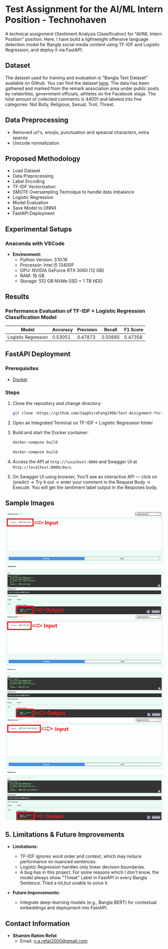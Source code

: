# Test Assignment for the AI/ML Intern Position - Technohaven

A technical assignment (Sentiment Analysis Classification) for "AI/ML Intern Position" position. Here, I have build a lightweight offensive language detection model for Bangla social media content using TF-IDF and Logistic Regression, and deploy it via FastAPI.

## Dataset

The dataset used for training and evaluation is "Bangla Text Dataset" available on Github. You can find the dataset <a href="https://github.com/cypher-07/Bangla-Text-Dataset">here</a>. The data has been gathered and marked from the remark association area under public posts by celebrities, government officials, athletes on the Facebook stage. The total amount of collected comments is 44001 and labeled into five categories: Not Bully, Religious, Sexual, Troll, Threat. 

## Data Preprocessing

* Removed url's, emojis, punctuation and speacial characters, extra spaces
* Unicode normalization

## Proposed Methodology

* Load Dataset
* Data Preprocessing
* Label Encoding
* TF-IDF Vectorization
* SMOTE Oversampling Technique to handle data imbalance
* Logistic Regression
* Model Evaluation
* Save Model to ONNX
* FastAPI Deployment

## Experimental Setups
    
### Anaconda with VSCode
- **Environment:**
  - Python Version: 3.10.16 
  - Processor: Intel i5 13400F
  - GPU: NVIDIA GeForce RTX 3060 (12 GB)
  - RAM: 16 GB
  - Storage: 512 GB NVMe SSD + 1 TB HDD
    

## Results
### Performance Evaluation of TF-IDF + Logistic Regression Classification Model

|        Model        | Accuracy | Precision | Recall  | F1 Score |
|---------------------|----------|-----------|---------|----------|
| Logistic Regression | 0.53051  |  0.47873  | 0.50685 | 0.47358  |

## FastAPI Deployment
### Prerequisites
- [Docker](https://docs.docker.com/get-docker/)

### Steps
1. Clone the repository and change directory:
   ```bash
   git clone <https://github.com/SapphireFang1998/Test-Assignment-for-the-AI-ML-Intern-Position-Technohaven.git>
   ```

2. Open an Integrated Terminal on TF-IDF + Logistic Regression folder

3. Build and start the Docker container:
   ```bash
   docker-compose build
   ```

   ```bash
   docker-compose build
   ```

3. Access the API at `http://localhost:8000` and Swagger UI at `http://localhost:8000/docs`.

4. On Swagger UI using browser, You'll see an interactive API — click on /predict → Try it out → enter your comment in the Request Body → Execute. You will get the sentiment label output in the Resposes body.

## Sample Images

![Sample Images](Images/1.png)
![Sample Images](Images/2.png)
![Sample Images](Images/3.png)

## 5. Limitations & Future Improvements

- **Limitations:**
  - TF-IDF ignores word order and context, which may reduce performance on nuanced sentences.
  - Logistic Regression handles only linear decision boundaries.
  - A bug has in this project. For some reasons which I don't know, the model always show "Threat" Label in FastAPI in every Bangla Sentence. Tried a lot,but unable to solve it.

- **Future Improvements:**
  - Integrate deep-learning models (e.g., Bangla BERT) for contextual embeddings and deployment into FastAPI.


## Contact Information

- **Shamim Rahim Refat**
  - Email: [n.a.refat2000@gmail.com](mailto:n.a.refat2000@gmail.com)

